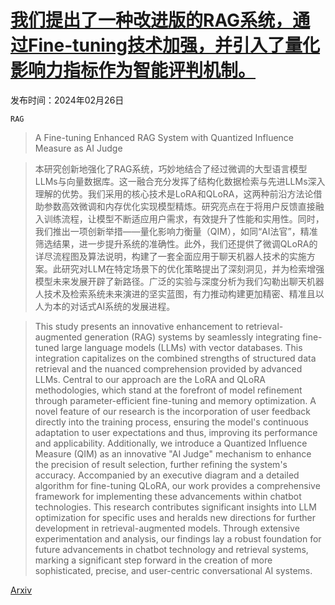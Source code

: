 # [我们提出了一种改进版的RAG系统，通过Fine-tuning技术加强，并引入了量化影响力指标作为智能评判机制。](https://arxiv.org/abs/2402.17081)

发布时间：2024年02月26日

`RAG`

> A Fine-tuning Enhanced RAG System with Quantized Influence Measure as AI Judge

> 本研究创新地强化了RAG系统，巧妙地结合了经过微调的大型语言模型LLMs与向量数据库。这一融合充分发挥了结构化数据检索与先进LLMs深入理解的优势。我们采用的核心技术是LoRA和QLoRA，这两种前沿方法论借助参数高效微调和内存优化实现模型精炼。研究亮点在于将用户反馈直接融入训练流程，让模型不断适应用户需求，有效提升了性能和实用性。同时，我们推出一项创新举措——量化影响力衡量（QIM），如同“AI法官”，精准筛选结果，进一步提升系统的准确性。此外，我们还提供了微调QLoRA的详尽流程图及算法说明，构建了一套全面应用于聊天机器人技术的实施方案。此研究对LLM在特定场景下的优化策略提出了深刻洞见，并为检索增强模型未来发展开辟了新路径。广泛的实验与深度分析为我们勾勒出聊天机器人技术及检索系统未来演进的坚实蓝图，有力推动构建更加精密、精准且以人为本的对话式AI系统的发展进程。

> This study presents an innovative enhancement to retrieval-augmented generation (RAG) systems by seamlessly integrating fine-tuned large language models (LLMs) with vector databases. This integration capitalizes on the combined strengths of structured data retrieval and the nuanced comprehension provided by advanced LLMs. Central to our approach are the LoRA and QLoRA methodologies, which stand at the forefront of model refinement through parameter-efficient fine-tuning and memory optimization. A novel feature of our research is the incorporation of user feedback directly into the training process, ensuring the model's continuous adaptation to user expectations and thus, improving its performance and applicability. Additionally, we introduce a Quantized Influence Measure (QIM) as an innovative "AI Judge" mechanism to enhance the precision of result selection, further refining the system's accuracy. Accompanied by an executive diagram and a detailed algorithm for fine-tuning QLoRA, our work provides a comprehensive framework for implementing these advancements within chatbot technologies. This research contributes significant insights into LLM optimization for specific uses and heralds new directions for further development in retrieval-augmented models. Through extensive experimentation and analysis, our findings lay a robust foundation for future advancements in chatbot technology and retrieval systems, marking a significant step forward in the creation of more sophisticated, precise, and user-centric conversational AI systems.

[Arxiv](https://arxiv.org/abs/2402.17081)